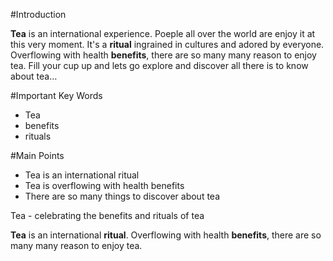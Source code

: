 #Introduction


**Tea** is an international experience. Poeple all over the world are enjoy it at this very moment. It's a **ritual** ingrained in cultures and adored by everyone. Overflowing with health **benefits**, there are so many many reason to enjoy tea. Fill your cup up and lets go explore and discover all there is to know about tea…


#Important Key Words
- Tea
- benefits
- rituals

#Main Points
- Tea is an international ritual 
- Tea is overflowing with health benefits 
- There are so many things to discover about tea


Tea - celebrating the benefits and rituals of tea

**Tea** is an international **ritual**. Overflowing with health **benefits**, there are so many many reason to enjoy tea. 

